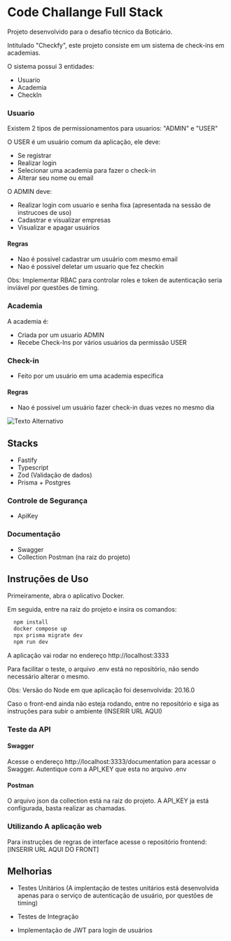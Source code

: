 # Code Challange Full Stack

Projeto desenvolvido para o desafio técnico da Boticário.

Intitulado "Checkfy", este projeto consiste em um sistema de check-ins em academias.

O sistema possui 3 entidades:

- Usuario
- Academia
- CheckIn

### Usuario

Existem 2 tipos de permissionamentos para usuarios: "ADMIN" e "USER"

O USER é um usuário comum da aplicação, ele deve:

- Se registrar
- Realizar login
- Selecionar uma academia para fazer o check-in
- Alterar seu nome ou email

O ADMIN deve:

- Realizar login com usuario e senha fixa (apresentada na sessão de instrucoes de uso)
- Cadastrar e visualizar empresas
- Visualizar e apagar usuários

#### Regras

- Nao é possivel cadastrar um usuário com mesmo email
- Nao é possivel deletar um usuario que fez checkin

Obs: Implementar RBAC para controlar roles e token de autenticação seria inviável por questões de timing.

### Academia

A academia é:

- Criada por um usuario ADMIN
- Recebe Check-Ins por vários usuários da permissão USER

### Check-in

- Feito por um usuário em uma academia especifica

#### Regras

- Nao é possivel um usuário fazer check-in duas vezes no mesmo dia

![Texto Alternativo](https://i.imgur.com/qrla48T.png)

## Stacks

- Fastify
- Typescript
- Zod (Validação de dados)
- Prisma + Postgres

### Controle de Segurança

- ApiKey

### Documentação

- Swagger
- Collection Postman (na raiz do projeto)

## Instruções de Uso

Primeiramente, abra o aplicativo Docker.

Em seguida, entre na raiz do projeto e insira os comandos:

```bash
  npm install
  docker compose up
  npx prisma migrate dev
  npm run dev
```

A aplicação vai rodar no endereço http://localhost:3333

Para facilitar o teste, o arquivo .env está no repositório, não sendo necessário alterar o mesmo.

Obs: Versão do Node em que aplicação foi desenvolvida: 20.16.0

Caso o front-end ainda não esteja rodando, entre no repositório e siga as instruções para subir o ambiente (INSERIR URL AQUI)

### Teste da API

#### Swagger

Acesse o endereço http://localhost:3333/documentation para acessar o Swagger.
Autentique com a API_KEY que esta no arquivo .env

#### Postman

O arquivo json da collection está na raiz do projeto.
A API_KEY ja está configurada, basta realizar as chamadas.

### Utilizando A aplicação web

Para instruções de regras de interface acesse o repositório frontend:
[INSERIR URL AQUI DO FRONT]

## Melhorias

- Testes Unitários (A implentação de testes unitários está desenvolvida apenas para o serviço de autenticação de usuário, por questões de timing)

- Testes de Integração

- Implementação de JWT para login de usuários
